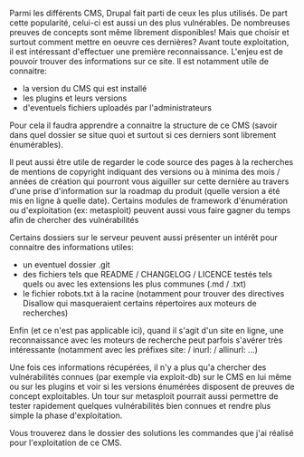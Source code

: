 Parmi les différents CMS, Drupal fait parti de ceux les plus utilisés. De part cette popularité, celui-ci est aussi un des plus vulnérables. De nombreuses preuves de concepts sont même librement disponibles! Mais que choisir et surtout comment mettre en oeuvre ces dernières? Avant toute exploitation, il est intéressant d'effectuer une première reconnaissance. L'enjeu est de pouvoir trouver des informations sur ce site. Il est notamment utile de connaitre:  
* la version du CMS qui est installé  
* les plugins et leurs versions  
* d'eventuels fichiers uploadés par l'administrateurs  

Pour cela il faudra apprendre a connaitre la structure de ce CMS (savoir dans quel dossier se situe quoi et surtout si ces derniers sont librement énumérables). 

Il peut aussi être utile de regarder le code source des pages à la recherches de mentions de copyright indiquant des versions ou à minima des mois / années de création qui pourront vous aiguiller sur cette dernière au travers d'une prise d'information sur la roadmap du produit (quelle version a été mis en ligne à quelle date). Certains modules de framework d'énumération ou d'exploitation (ex: metasploit) peuvent aussi vous faire gagner du temps afin de chercher des vulnérabilités

Certains dossiers sur le serveur peuvent aussi présenter un intérêt pour connaitre des informations utiles:  
* un eventuel dossier .git  
* des fichiers tels que README / CHANGELOG / LICENCE testés tels quels ou avec les extensions les plus communes (.md / .txt)  
* le fichier robots.txt à la racine (notamment pour trouver des directives Disallow qui masqueraient certains répertoires aux moteurs de recherches)  

Enfin (et ce n'est pas applicable ici), quand il s'agit d'un site en ligne, une reconnaissance avec les moteurs de recherche peut parfois s'avérer très intéressante (notamment avec les préfixes site: / inurl: / allinurl: ...)

Une fois ces informations récupérées, il n'y a plus qu'a chercher des vulnérabilités connues (par exemple via exploit-db) sur le CMS en lui même ou sur les plugins et voir si les versions énumérées disposent de preuves de concept exploitables. Un tour sur metasploit pourrait aussi permettre de tester rapidement quelques vulnérabilités bien connues et rendre plus simple la phase d'exploitation.  

Vous trouverez dans le dossier des solutions les commandes que j'ai réalisé pour l'exploitation de ce CMS.